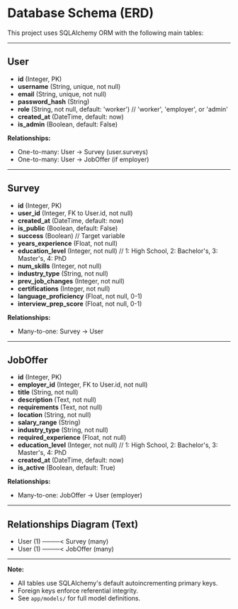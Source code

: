 # Database Schema (ERD)

This project uses SQLAlchemy ORM with the following main tables:

---

## User
- **id** (Integer, PK)
- **username** (String, unique, not null)
- **email** (String, unique, not null)
- **password_hash** (String)
- **role** (String, not null, default: 'worker')  // 'worker', 'employer', or 'admin'
- **created_at** (DateTime, default: now)
- **is_admin** (Boolean, default: False)

**Relationships:**
- One-to-many: User → Survey (user.surveys)
- One-to-many: User → JobOffer (if employer)

---

## Survey
- **id** (Integer, PK)
- **user_id** (Integer, FK to User.id, not null)
- **created_at** (DateTime, default: now)
- **is_public** (Boolean, default: False)
- **success** (Boolean) // Target variable
- **years_experience** (Float, not null)
- **education_level** (Integer, not null) // 1: High School, 2: Bachelor's, 3: Master's, 4: PhD
- **num_skills** (Integer, not null)
- **industry_type** (String, not null)
- **prev_job_changes** (Integer, not null)
- **certifications** (Integer, not null)
- **language_proficiency** (Float, not null, 0-1)
- **interview_prep_score** (Float, not null, 0-1)

**Relationships:**
- Many-to-one: Survey → User

---

## JobOffer
- **id** (Integer, PK)
- **employer_id** (Integer, FK to User.id, not null)
- **title** (String, not null)
- **description** (Text, not null)
- **requirements** (Text, not null)
- **location** (String, not null)
- **salary_range** (String)
- **industry_type** (String, not null)
- **required_experience** (Float, not null)
- **education_level** (Integer, not null) // 1: High School, 2: Bachelor's, 3: Master's, 4: PhD
- **created_at** (DateTime, default: now)
- **is_active** (Boolean, default: True)

**Relationships:**
- Many-to-one: JobOffer → User (employer)

---

## Relationships Diagram (Text)

- User (1) ────< Survey (many)
- User (1) ────< JobOffer (many)

---

**Note:**
- All tables use SQLAlchemy's default autoincrementing primary keys.
- Foreign keys enforce referential integrity.
- See `app/models/` for full model definitions. 